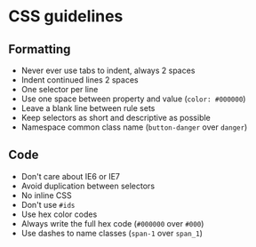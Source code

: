 # CSS guidelines

## Formatting

* Never ever use tabs to indent, always 2 spaces
* Indent continued lines 2 spaces
* One selector per line
* Use one space between property and value (`color: #000000`)
* Leave a blank line between rule sets
* Keep selectors as short and descriptive as possible
* Namespace common class name (`button-danger` over `danger`)

## Code

* Don't care about IE6 or IE7
* Avoid duplication between selectors
* No inline CSS
* Don't use `#ids`
* Use hex color codes
* Always write the full hex code (`#000000` over `#000`)
* Use dashes to name classes (`span-1` over `span_1`)
